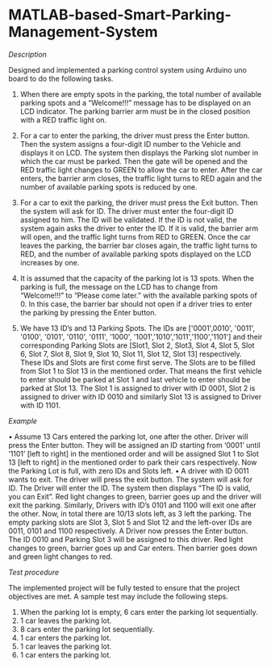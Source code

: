 # MATLAB-based-Smart-Parking-Management-System

*Description* 

Designed and implemented a parking control system using Arduino uno board to do the following tasks. 

1.	When there are empty spots in the parking, the total number of available parking spots and a “Welcome!!!” message has to be displayed on an LCD indicator. The parking barrier arm must be in the closed position with a RED traffic light on. 

2.	For a car to enter the parking, the driver must press the Enter button. Then the system assigns a four-digit ID number to the Vehicle and displays it on LCD. The system then displays the Parking slot number in which the car must be parked. Then the gate will be opened and the RED traffic light changes to GREEN to allow the car to enter. After the car enters, the barrier arm closes, the traffic light turns to RED again and the number of available parking spots is reduced by one. 

3.	For a car to exit the parking, the driver must press the Exit button. Then the system will ask for ID. The driver must enter the four-digit ID assigned to him. The ID will be validated. If the ID is not valid, the system again asks the driver to enter the ID. If it is valid, the barrier arm will open, and the traffic light turns from RED to GREEN. Once the car leaves the parking, the barrier bar closes again, the traffic light turns to RED, and the number of available parking spots displayed on the LCD increases by one. 

4.	It is assumed that the capacity of the parking lot is 13 spots. When the parking is full, the message on the LCD has to change from “Welcome!!!” to “Please come later.” with the available parking spots of 0. In this case, the barrier bar should not open if a driver tries to enter the parking by pressing the Enter button.

5.	We have 13 ID’s and 13 Parking Spots. The IDs are ['0001',0010', '0011', '0100', '0101', '0110', '0111', '1000', '1001','1010','1011','1100','1101'] and their corresponding Parking Slots are [Slot1, Slot 2, Slot3, Slot 4, Slot 5, Slot 6, Slot 7, Slot 8, Slot 9, Slot 10, Slot 11, Slot 12, Slot 13] respectively. These IDs and Slots are first come first serve. The Slots are to be filled from Slot 1 to Slot 13 in the mentioned order. That means the first vehicle to enter should be parked at Slot 1 and last vehicle to enter should be parked at Slot 13. The Slot 1 is assigned to driver with ID 0001, Slot 2 is assigned to driver with ID 0010 and similarly Slot 13 is assigned to Driver with ID 1101. 




*Example*

•	Assume 13 Cars entered the parking lot, one after the other. Driver will press the Enter button. They will be assigned an ID starting from ‘0001’ until ‘1101’ [left to right] in the mentioned order and will be assigned Slot 1 to Slot 13 [left to right] in the mentioned order to park their cars respectively. Now the Parking Lot is full, with zero IDs and Slots left.
•	A driver with ID 0011 wants to exit. The driver will press the exit button. The system will ask for ID. The Driver will enter the ID. The system then displays “The ID is valid, you can Exit”. Red light changes to green, barrier goes up and the driver will exit the parking. Similarly, Drivers with ID’s 0101 and 1100 will exit one after the other. Now, in total there are 10/13 slots left, as 3 left the parking. The empty parking slots are Slot 3, Slot 5 and Slot 12 and the left-over IDs are 0011, 0101 and 1100 respectively. A Driver now presses the Enter button. The ID 0010 and Parking Slot 3 will be assigned to this driver. Red light changes to green, barrier goes up and Car enters. Then barrier goes down and green light changes to red.

*Test procedure*

The implemented project will be fully tested to ensure that the project objectives are met. A sample test may include the following steps. 
1. When the parking lot is empty, 6 cars enter the parking lot sequentially. 
2. 1 car leaves the parking lot. 
3. 8 cars enter the parking lot sequentially. 
4. 1 car enters the parking lot. 
5. 1 car leaves the parking lot. 
6. 1 car enters the parking lot. 
